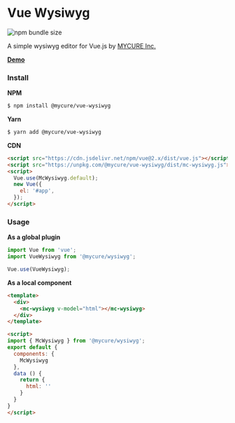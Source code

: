 # Vue Wysiwyg

![npm bundle size](https://img.shields.io/bundlephobia/min/@mycure/vue-wysiwyg?style=flat-square)

A simple wysiwyg editor for Vue.js by [MYCURE Inc.](https://mycure.md)

**[Demo](https://mycurelabs.github.io/vue-wysiwyg/)**

### Install

**NPM**

```bash
$ npm install @mycure/vue-wysiwyg
```

**Yarn**

```bash
$ yarn add @mycure/vue-wysiwyg
```

**CDN**

```html
<script src="https://cdn.jsdelivr.net/npm/vue@2.x/dist/vue.js"></script>
<script src="https://unpkg.com/@mycure/vue-wysiwyg/dist/mc-wysiwyg.js"></script>
<script>
  Vue.use(McWysiwyg.default);
  new Vue({
    el: '#app',
  });
</script>
```

### Usage

**As a global plugin**
```javascript
import Vue from 'vue';
import VueWysiwyg from '@mycure/wysiwyg';

Vue.use(VueWysiwyg);
```

**As a local component**
```html
<template>
  <div>
    <mc-wysiwyg v-model="html"></mc-wysiwyg>
  </div>
</template>

<script>
import { McWysiwyg } from '@mycure/wysiwyg';
export default {
  components: {
    McWysiwyg
  },
  data () {
    return {
      html: ''
    }
  }
}
</script>
```